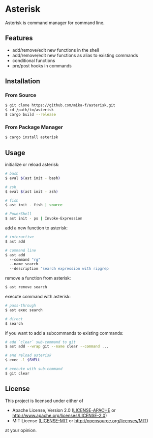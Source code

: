# Asterisk

Asterisk is command manager for command line.

## Features

* add/remove/edit new functions in the shell
* add/remove/edit new functions as alias to existing commands
* conditional functions
* pre/post hooks in commands

## Installation

### From Source

```bash
$ git clone https://github.com/mika-f/asterisk.git
$ cd /path/to/asterisk
$ cargo build --release
```

### From Package Manager

```bash
$ cargo install asterisk
```


## Usage

initialize or reload asterisk:

```bash
# bash
$ eval $(ast init - bash)

# zsh
$ eval $(ast init - zsh)

# fish
$ ast init - fish | source

# PowerShell
$ ast init - ps | Invoke-Expression
```

add a new function to asterisk:

```bash
# interactive
$ ast add

# command line
$ ast add
  --command "rg"
  --name search
  --description "search expression with ripgrep
```

remove a function from asterisk:

```bash
$ ast remove search
```

execute command with asterisk:

```bash
# pass-through
$ ast exec search

# direct
$ search
```

if you want to add a subcommands to existing commands:

```bash
# add `clear` sub-command to git
$ ast add --wrap git --name clear --command ...

# and reload asterisk
$ exec -l $SHELL

# execute with sub-command
$ git clear
```

## License


This project is licensed under either of

- Apache License, Version 2.0 ([LICENSE-APACHE](./LICENSE-APACHE) or http://www.apache.org/licenses/LICENSE-2.0)
- MIT License ([LICENSE-MIT](./LICENSE-MIT) or http://opensource.org/licenses/MIT)

at your opinion.
